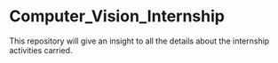 # Computer_Vision_Internship
This repository will give an insight to all the details about the internship activities carried. 
